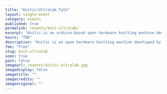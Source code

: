 ```yaml
---
title: "Knitic/Ultralab Talk"
layout: single-event
category: events
published: true
permalink: /events/knit-ultralab/
excerpt: "Knitic is an arduino-based open hardware knitting machine developed by Varvara Guljajeva & Mar Canet"
hours: "TBD"
description: "Knitic is an open hardware knitting machine developed by Varvara Guljajeva & Mar Canet"
fee: "Free"
slug: knit-ultralab
soon: true
past: false
imageurl: /events/knitic-ultralab.jpg
imagedisplay: false
imagetitle: ""
imagecredits: ""
imageoriginal: ""
---
```

